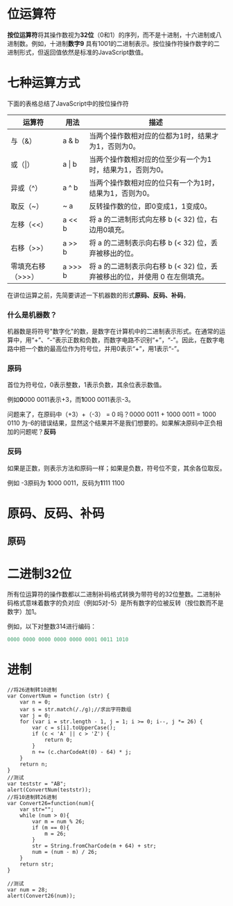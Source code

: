 # 位运算符

**按位运算符**将其操作数视为**32位**（0和1）的序列，而不是十进制，十六进制或八进制数。例如，十进制**数字9** 具有1001的二进制表示。按位操作符操作数字的二进制形式，但返回值依然是标准的JavaScript数值。

# 七种运算方式

下面的表格总结了JavaScript中的按位操作符

| 运算符 | 用法 | 描述 | 
| --- | --- | --- |
| 与（&）| a & b | 当两个操作数相对应的位都为1时，结果才为1，否则为0。 |
| 或（\|）| a \| b | 当两个操作数相对应的位至少有一个为1时，结果为1，否则为0。 |
| 异或（^） | a ^ b | 当两个操作数相对应的位只有一个为1时，结果为1，否则为0。 |
| 取反（~）| ~ a |  反转操作数的位，即0变成1，1变成0。|
| 左移（<<）| a << b | 将 a 的二进制形式向左移 b (< 32) 位，右边用0填充。 |
| 右移（>>）| a >> b | 将 a 的二进制表示向右移 b (< 32) 位，丢弃被移出的位。 |
| 零填充右移（>>>）| a >>> b | 将 a 的二进制表示向右移 b (< 32) 位，丢弃被移出的位，并使用 0 在左侧填充。 |


在讲位运算之前，先简要讲述一下机器数的形式**原码、反码、补码**，

### 什么是机器数？

机器数是将符号"数字化"的数，是数字在计算机中的二进制表示形式。在通常的运算中，用“+”、“-”表示正数和负数，而数字电路不识别“+”，“-”。因此，在数字电路中把一个数的最高位作为符号位，并用0表示“+”，用1表示“-”。

### 原码

首位为符号位，0表示整数，1表示负数，其余位表示数值。

例如**0**000 0011表示+3，而**1**000  0011表示-3。

问题来了，在原码中（+3）+（-3） = 0 吗？0000 0011 + 1000 0011 = 1000 0110 为-6的错误结果，显然这个结果并不是我们想要的。如果解决原码中正负相加的问题呢？**反码**

### 反码

如果是正数，则表示方法和原码一样；如果是负数，符号位不变，其余各位取反。

例如 -3原码为 **1**000 0011，反码为**1**111 1100




# 原码、反码、补码

## 原码

# 二进制32位

所有位运算符的操作数都以二进制补码格式转换为带符号的32位整数。二进制补码格式意味着数字的负对应（例如5对-5）是所有数字的位被反转（按位数而不是数字）加1。

例如，以下对整数314进行编码：

```js
0000 0000 0000 0000 0000 0001 0011 1010
```

# 进制

```
//将26进制转10进制
var ConvertNum = function (str) {
    var n = 0;
    var s = str.match(/./g);//求出字符数组
    var j = 0;
    for (var i = str.length - 1, j = 1; i >= 0; i--, j *= 26) {
        var c = s[i].toUpperCase();
        if (c < 'A' || c > 'Z') {
            return 0;
        }
        n += (c.charCodeAt(0) - 64) * j;
    }
    return n;
}
//测试
var teststr = "AB";
alert(ConvertNum(teststr));
//将10进制转26进制
var Convert26=function(num){
    var str="";
    while (num > 0){
        var m = num % 26;
        if (m == 0){
            m = 26;
        }
        str = String.fromCharCode(m + 64) + str;
        num = (num - m) / 26;
    }
    return str;
}

//测试
var num = 28;
alert(Convert26(num));
```